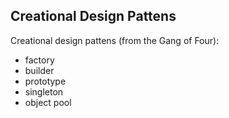 ## Creational Design Pattens

Creational design pattens (from the Gang of Four):

- factory
- builder
- prototype
- singleton
- object pool